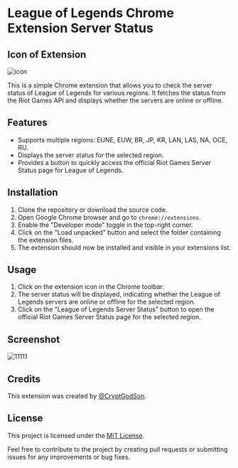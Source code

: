 # League of Legends Chrome Extension Server Status
## Icon of Extension
![icon](https://github.com/CryptGodSon/League-of-Legends-Chrome-Extension-Server-Status/assets/106864633/62adff84-9f32-4dfc-a3ae-ca19b124fa3c)

This is a simple Chrome extension that allows you to check the server status of League of Legends for various regions. It fetches the status from the Riot Games API and displays whether the servers are online or offline.

## Features

- Supports multiple regions: EUNE, EUW, BR, JP, KR, LAN, LAS, NA, OCE, RU.
- Displays the server status for the selected region.
- Provides a button to quickly access the official Riot Games Server Status page for League of Legends.

## Installation

1. Clone the repository or download the source code.
2. Open Google Chrome browser and go to `chrome://extensions`.
3. Enable the "Developer mode" toggle in the top-right corner.
4. Click on the "Load unpacked" button and select the folder containing the extension files.
5. The extension should now be installed and visible in your extensions list.

## Usage

1. Click on the extension icon in the Chrome toolbar.
2. The server status will be displayed, indicating whether the League of Legends servers are online or offline for the selected region.
3. Click on the "League of Legends Server Status" button to open the official Riot Games Server Status page for the selected region.

## Screenshot
![11111](https://github.com/CryptGodSon/League-of-Legends-Chrome-Extension-Server-Status/assets/106864633/894a4e66-c4ab-4ae6-9647-cdff188b8462)

## Credits

This extension was created by [@CryptGodSon](https://github.com/CryptGodSon).

## License

This project is licensed under the [MIT License](LICENSE).

Feel free to contribute to the project by creating pull requests or submitting issues for any improvements or bug fixes.
